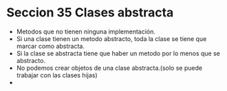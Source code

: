# Seccion 35 Clases abstracta
- Metodos que no tienen ninguna implementación.
- Si una clase tienen un metodo abstracto, toda la clase se tiene que marcar como abstracta.
- Si la clase se abstracta tiene que haber un metodo por lo menos que se abstracto.
- No podemos crear objetos de una clase abstracta.(solo se puede trabajar con las clases hijas)
- 

